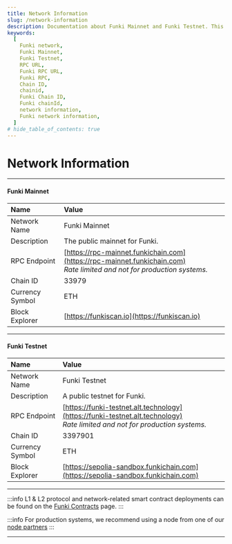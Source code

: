 ```yaml
---
title: Network Information
slug: /network-information
description: Documentation about Funki Mainnet and Funki Testnet. This page covers network information for the Funki network, including network names, descriptions, RPC endpoints, chain IDs, currency symbols, and block explorers.
keywords:
  [
    Funki network,
    Funki Mainnet,
    Funki Testnet,
    RPC URL,
    Funki RPC URL,
    Funki RPC,
    Chain ID,
    chainid,
    Funki Chain ID,
    Funki chainId,
    network information,
    Funki network information,
  ]
# hide_table_of_contents: true
---
```


# Network Information

---

#### Funki Mainnet

| Name            | Value                                         |
| :-------------- | :----------------------------------------------------- |
| Network Name    | Funki Mainnet                |
| Description     | The public mainnet for Funki.      |
| RPC Endpoint    | [https://rpc-mainnet.funkichain.com](https://rpc-mainnet.funkichain.com) <br/>_Rate limited and not for production systems._ |
| Chain ID        | 33979                        |
| Currency Symbol | ETH                    |
| Block Explorer  | [https://funkiscan.io](https://funkiscan.io)                                            |

---

#### Funki Testnet

| Name            | Value                                                  |
| :-------------- | :--------------------------------------------------------------- |
| Network Name    | Funki Testnet                                                                          |
| Description     | A public testnet for Funki.                                                       |
| RPC Endpoint    | [https://funki-testnet.alt.technology](https://funki-testnet.alt.technology)<br/>_Rate limited and not for production systems._ |
| Chain ID        | 3397901                                                                         |
| Currency Symbol | ETH                                                                       |
| Block Explorer  | [https://sepolia-sandbox.funkichain.com](https://sepolia-sandbox.funkichain.com)   |

---

:::info
L1 & L2 protocol and network-related smart contract deployments can be found on the [Funki Contracts](/docs/funki-contracts) page.
:::

:::info
For production systems, we recommend using a node from one of our [node partners]
:::

---

[node partners]: /docs/node-providers
